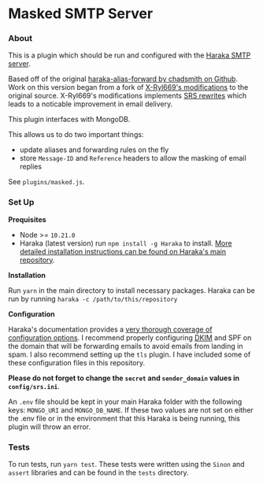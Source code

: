 # Masked SMTP Server

### About

This is a plugin which should be run and configured with the [Haraka SMTP server](http://haraka.github.io/).

Based off of the original [haraka-alias-forward by chadsmith on Github](https://github.com/chadsmith/haraka-alias-forward).
Work on this version began from a fork of [X-Ryl669's modifications](https://github.com/X-Ryl669/haraka-alias-forward) to the original source.
X-Ryl669's modifications implements [SRS rewrites](https://en.wikipedia.org/wiki/Sender_Rewriting_Scheme) which leads to a noticable improvement in email delivery. 

This plugin interfaces with MongoDB.

This allows us to do two important things:
- update aliases and forwarding rules on the fly
- store `Message-ID` and `Reference` headers to allow the masking of email replies

See `plugins/masked.js`.

### Set Up

**Prequisites**

- Node >= `10.21.0`
- Haraka (latest version) run `npm install -g Haraka` to install. [More detailed installation instructions can be found on Haraka's main repository](https://github.com/haraka/haraka).

**Installation**

Run `yarn` in the main directory to install necessary packages.
Haraka can be run by running `haraka -c /path/to/this/repository`

**Configuration**

Haraka's documentation provides a [very thorough coverage of configuration options](http://haraka.github.io/core/CoreConfig/). 
I recommend properly configuring [DKIM](https://github.com/haraka/Haraka/blob/master/docs/plugins/dkim_sign.md) and SPF on the domain that will be forwarding emails to avoid emails from landing in spam. 
I also recommend setting up the `tls` plugin. I have included some of these configuration files in this repository. 

**Please do not forget to change the `secret` and `sender_domain` values in `config/srs.ini`**. 

An `.env` file should be kept in your main Haraka folder with the following keys: `MONGO_URI` and `MONGO_DB_NAME`. 
If these two values are not set on either the .env file or in the environment that this Haraka is being running, this plugin will throw an error.

### Tests
To run tests, run `yarn test`. These tests were written using the `Sinon` and `assert` libraries and can be found in the `tests` directory.